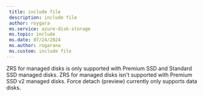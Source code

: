 ```yaml
---
 title: include file
 description: include file
 author: roygara
 ms.service: azure-disk-storage
 ms.topic: include
 ms.date: 07/24/2024
 ms.author: rogarana
 ms.custom: include file
---
```


ZRS for managed disks is only supported with Premium SSD and Standard SSD managed disks. ZRS for managed disks isn't supported with Premium SSD v2 managed disks. Force detach (preview) currently only supports data disks.